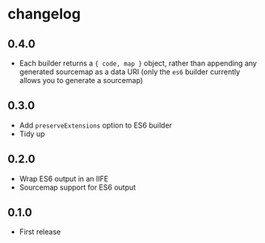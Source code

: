 # changelog

## 0.4.0

* Each builder returns a `{ code, map }` object, rather than appending any generated sourcemap as a data URI (only the `es6` builder currently allows you to generate a sourcemap)

## 0.3.0

* Add `preserveExtensions` option to ES6 builder
* Tidy up

## 0.2.0

* Wrap ES6 output in an IIFE
* Sourcemap support for ES6 output

## 0.1.0

* First release
